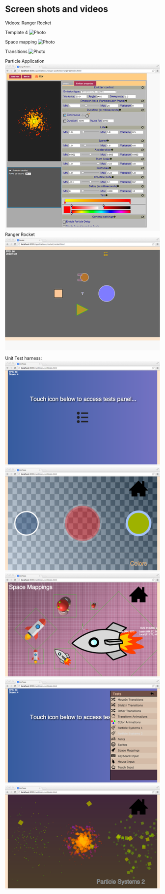 Screen shots and videos
==============
Videos:
Ranger Rocket
<img class="HAa Eha" src="//lh4.googleusercontent.com/-W5nlsD8caFQ/VCLkmpfRqBI/AAAAAAAAATU/OlX9-QKf0pw/w653-h450-no/Ranger_rocket.mov" style="width: 522px; height: 398px; display: none;">

Template 4
<img src="https://lh6.googleusercontent.com/-oyFSZStmZ7o/VB3QAuNOoLI/AAAAAAAAASY/FC5WNgdNn-E/w294-h245-p-o/Ranger_template2.mov" class="Bea" style="width: 235px; height: 196px; margin-top: 0px; margin-left: 0px;" alt="Photo">

Space mapping
<img src="https://lh5.googleusercontent.com/-Euoq0iyDyfo/VBj4zzfNpGI/AAAAAAAAARk/-Qpv263hJFw/w294-h245-p-o/Ranger_test_b.mov" class="Bea" style="width: 235px; height: 196px; margin-top: 0px; margin-left: 0px;" alt="Photo">

Transitions
<img src="https://lh6.googleusercontent.com/-38IM7NfQ_hQ/VBMKFwSnqKI/AAAAAAAAAQw/Fdb8XSNar8M/w294-h245-p-o/Ranger_new_testharness.mov" class="Bea" style="width: 235px; height: 196px; margin-top: 0px; margin-left: 0px;" alt="Photo">

Particle Application
![Particle application](Ranger_particleapp.png)
Ranger Rocket
![Ranger Rocket](Ranger_Rocket.png)

Unit Test harness:
![Main](Ranger_unittest_main.png)
![Color](Ranger_unittests_color.png)
![Space mappings](Ranger_unittests_mappings.png)
![Panel](Ranger_unittests_panel.png)
![Particles](Ranger_unittests_particles.png)
